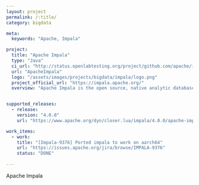 ```yaml
---
layout: project
permalink: /:title/
category: bigdata

meta:
  keywords: "Apache, Impala"

project:
  title: "Apache Impala"
  type: "Java"
  ci_url: "http://status.openlabtesting.org/project/github.com/apache/impala"
  url: "ApacheImpala"
  logo: "/assets/images/projects/bigdata/impala/logo.png"
  project_official_url: "https://impala.apache.org/"
  overview: "Apache Impala is the open source, native analytic database for Apache Hadoop."


supported_releases:
  - release:
    version: "4.0.0"
    url: "https://www.apache.org/dyn/closer.lua/impala/4.0.0/apache-impala-4.0.0.tar.gz"

work_items:
  - work:
    title: "[Impala-9376] Ported impala to work on aarch64"
    url: "https://issues.apache.org/jira/browse/IMPALA-9376"
    status: "DONE"
  
---
```


<p>Apache Impala</p>
